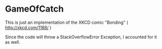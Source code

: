GameOfCatch
===========

This is just an implementation of the XKCD comic "Bonding" ( http://xkcd.com/1188/ )

Since the code will throw a StackOverflowError Exception, I accounted for it as well.
